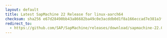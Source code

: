 ```yaml
---
layout: default
title: Latest SapMachine 22 Release for linux-aarch64
checksum: sha256 e67d28490bb43a86682ba49c0e3acddb0d1f8a166eccad7e381a3fef34e42afb
redirect_to:
  - https://github.com/SAP/SapMachine/releases/download/sapmachine-22.0.2/sapmachine-jre-22.0.2_linux-aarch64_bin.tar.gz
---
```

